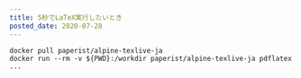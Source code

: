 ```yaml
---
title: 5秒でLaTeX実行したいとき
posted_date: 2020-07-28
---
```


```
docker pull paperist/alpine-texlive-ja
docker run --rm -v ${PWD}:/workdir paperist/alpine-texlive-ja pdflatex ...
```

[^1]: https://qiita.com/Shitimi_613/items/9706d57fb7bc17cbed0e
[^2]: https://github.com/Paperist/docker-alpine-texlive-ja

